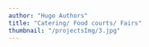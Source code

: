 ```yaml
---
author: "Hugo Authors"
title: "Catering/ Food courts/ Fairs"
thumbnail: "/projectsImg/3.jpg"
---
```


